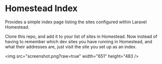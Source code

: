 # Homestead Index
Provides a simple index page listing the sites configured within Laravel Homestead.

Clone this repo, and add it to your list of sites in Homestead. Now instead of having to remember which dev sites you have running in Homestead, and what their addresses are, just visit the site you set up as an index.

<img src="screenshot.png?raw=true" width="651" height="483 />

